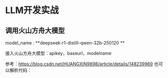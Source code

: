# LLM开发实战

## 调用火山方舟大模型
model_name :  **deepseek-r1-distill-qwen-32b-250120 **

接入火山方舟大模型：apikey，baseurl，modelname

参考：https://blog.csdn.net/HUANGXIN9898/article/details/148239969
也可以解析代码：


